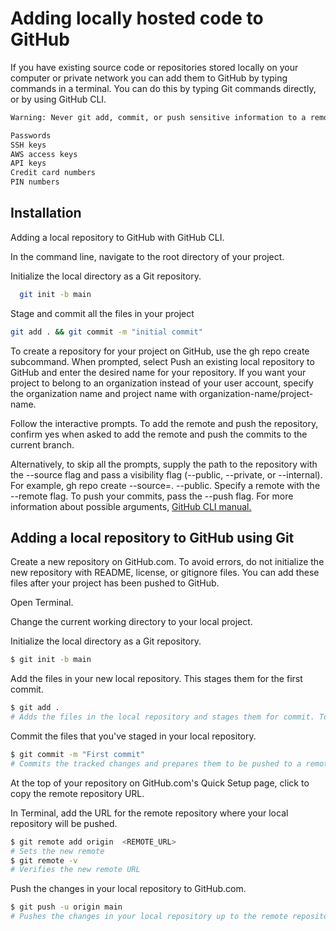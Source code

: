 
# Adding locally hosted code to GitHub

If you have existing source code or repositories stored locally on your computer or private network you can add them to GitHub by typing commands in a terminal. You can do this by typing Git commands directly, or by using GitHub CLI.



```bash
Warning: Never git add, commit, or push sensitive information to a remote repository. Sensitive information can include, but is not limited to:

Passwords
SSH keys
AWS access keys
API keys
Credit card numbers
PIN numbers

```


## Installation

Adding a local repository to GitHub with GitHub CLI.

In the command line, navigate to the root directory of your project.

Initialize the local directory as a Git repository.

```bash
  git init -b main
```

Stage and commit all the files in your project
```bash
git add . && git commit -m "initial commit"
```  
To create a repository for your project on GitHub, use the gh repo create subcommand. When prompted, select Push an existing local repository to GitHub and enter the desired name for your repository. If you want your project to belong to an organization instead of your user account, specify the organization name and project name with organization-name/project-name.

Follow the interactive prompts. To add the remote and push the repository, confirm yes when asked to add the remote and push the commits to the current branch.

Alternatively, to skip all the prompts, supply the path to the repository with the --source flag and pass a visibility flag (--public, --private, or --internal). For example, gh repo create --source=. --public. Specify a remote with the --remote flag. To push your commits, pass the --push flag. For more information about possible arguments, 
[GitHub CLI manual.](https://cli.github.com/manual/gh_repo_create)

## Adding a local repository to GitHub using Git
Create a new repository on GitHub.com. To avoid errors, do not initialize the new repository with README, license, or gitignore files. You can add these files after your project has been pushed to GitHub.

Open Terminal.

Change the current working directory to your local project.

Initialize the local directory as a Git repository.
```bash
$ git init -b main
```
Add the files in your new local repository. This stages them for the first commit.
```bash
$ git add .
# Adds the files in the local repository and stages them for commit. To unstage a file, use 'git reset HEAD YOUR-FILE'.
```
Commit the files that you've staged in your local repository.
```bash
$ git commit -m "First commit"
# Commits the tracked changes and prepares them to be pushed to a remote repository. To remove this commit and modify the file, use 'git reset --soft HEAD~1' and commit and add the file again.
```
At the top of your repository on GitHub.com's Quick Setup page, click  to copy the remote repository URL.

In Terminal, add the URL for the remote repository where your local repository will be pushed.
```bash
$ git remote add origin  <REMOTE_URL> 
# Sets the new remote
$ git remote -v
# Verifies the new remote URL
```

Push the changes in your local repository to GitHub.com.
```bash
$ git push -u origin main
# Pushes the changes in your local repository up to the remote repository you specified as the origin
```
